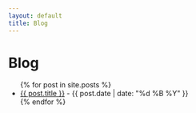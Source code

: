 ```yaml
---
layout: default
title: Blog
---
```


<h1>Blog</h1>

<ul>
  {% for post in site.posts %}
  <li><a href="{{ post.url }}">{{ post.title }}</a> - {{ post.date | date: "%d %B %Y" }}</li>
  {% endfor %}
</ul>
